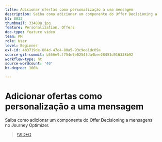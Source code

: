 ```yaml
---
title: Adicionar ofertas como personalização a uma mensagem
description: Saiba como adicionar um componente do Offer Decisioning a mensagens no Journey Optimizer.
kt: 8033
thumbnail: 334088.jpg
feature: Personalization, Offers
doc-type: feature video
team: PM
role: User
level: Beginner
exl-id: 4b3719de-804d-47e4-80a5-93c9ee1dc09a
source-git-commit: b566e9cf754e7e0254fda4bee28451d916338b92
workflow-type: ht
source-wordcount: '40'
ht-degree: 100%

---
```


# Adicionar ofertas como personalização a uma mensagem

Saiba como adicionar um componente do Offer Decisioning a mensagens no Journey Optimizer.

>[!VIDEO](https://video.tv.adobe.com/v/334088?quality=12)
